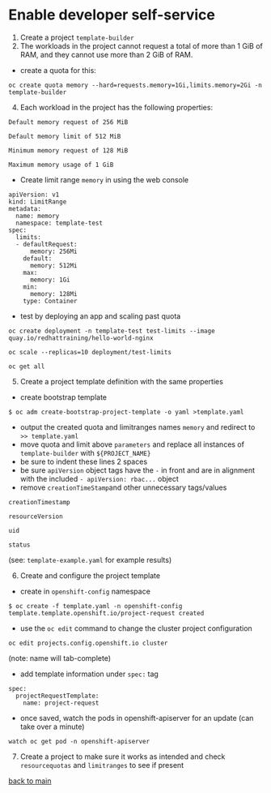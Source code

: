 # Enable developer self-service

1. Create a project `template-builder`
2. The workloads in the project cannot request a total of more than 1 GiB of RAM, and they cannot use more than 2 GiB of RAM.  
- create a quota for this:  
  
```
oc create quota memory --hard=requests.memory=1Gi,limits.memory=2Gi -n template-builder
```
4. Each workload in the project has the following properties:
  
```
Default memory request of 256 MiB  
  
Default memory limit of 512 MiB  
  
Minimum memory request of 128 MiB  
  
Maximum memory usage of 1 GiB  
```
- Create limit range `memory` in using the web console
```
apiVersion: v1
kind: LimitRange
metadata:
  name: memory
  namespace: template-test
spec:
  limits:
  - defaultRequest:
      memory: 256Mi
    default:
      memory: 512Mi
    max:
      memory: 1Gi
    min:
      memory: 128Mi
    type: Container
```
- test by deploying an app and scaling past quota
```
oc create deployment -n template-test test-limits --image quay.io/redhattraining/hello-world-nginx

oc scale --replicas=10 deployment/test-limits

oc get all
```
5. Create a project template definition with the same properties
- create bootstrap template
```
$ oc adm create-bootstrap-project-template -o yaml >template.yaml
```
- output the created quota and limitranges names `memory` and redirect to `>> template.yaml`
- move quota and limit above `parameters` and replace all instances of `template-builder` with `${PROJECT_NAME}`
- be sure to indent these lines 2 spaces
- be sure `apiVersion` object tags have the `-` in front and are in alignment with the included `- apiVersion: rbac...` object
- remove `creationTimeStamp`and other unnecessary tags/values

```
creationTimestamp

resourceVersion

uid

status
```
(see: `template-example.yaml` for example results)  

6. Create and configure the project template
- create in `openshift-config` namespace

```
$ oc create -f template.yaml -n openshift-config
template.template.openshift.io/project-request created
```
- use the `oc edit` command to change the cluster project configuration

```
oc edit projects.config.openshift.io cluster
```
(note: name will tab-complete)

- add template information under `spec:` tag
```
spec:
  projectRequestTemplate:
    name: project-request
```
- once saved, watch the pods in openshift-apiserver for an update (can take over a minute)

```
watch oc get pod -n openshift-apiserver
```
7. Create a project to make sure it works as intended and check `resourcequotas` and `limitranges` to see if present

  [back to main](../README.md) 

